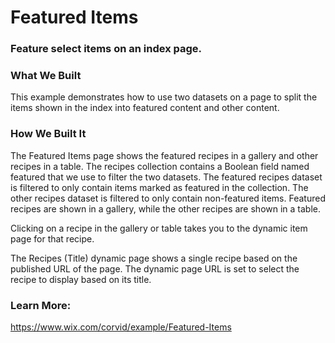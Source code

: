 # Featured Items

### Feature select items on an index page.

### What We Built
This example demonstrates how to use two datasets on a page to split the items shown in the index into featured content and other content.

### How We Built It
The Featured Items page shows the featured recipes in a gallery and other recipes in a table. The recipes collection contains a Boolean field named featured that we use to filter the two datasets. The featured recipes dataset is filtered to only contain items marked as featured in the collection. The other recipes dataset is filtered to only contain non-featured items. Featured recipes are shown in a gallery, while the other recipes are shown in a table. ​

Clicking on a recipe in the gallery or table takes you to the dynamic item page for that recipe.

The Recipes (Title) dynamic page shows a single recipe based on the published URL of the page. The dynamic page URL is set to select the recipe to display based on its title.

### Learn More:
https://www.wix.com/corvid/example/Featured-Items
